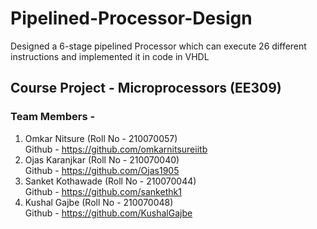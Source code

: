 # Pipelined-Processor-Design
Designed a 6-stage pipelined Processor which can execute 26 different instructions and implemented it in code in VHDL

## Course Project - Microprocessors (EE309)
### Team Members -
1. Omkar Nitsure (Roll No - 210070057) <br>
   Github - https://github.com/omkarnitsureiitb
2. Ojas Karanjkar (Roll No - 210070040) <br>
   Github - https://github.com/Ojas1905
3. Sanket Kothawade (Roll No - 210070044) <br>
   Github - https://github.com/sankethk1
4. Kushal Gajbe (Roll No - 210070048) <br>
   Github - https://github.com/KushalGajbe 
